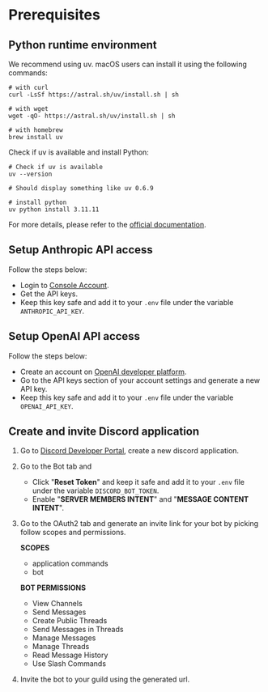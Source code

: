 # Prerequisites

## Python runtime environment

We recommend using uv. macOS users can install it using the following commands:

```
# with curl
curl -LsSf https://astral.sh/uv/install.sh | sh

# with wget
wget -qO- https://astral.sh/uv/install.sh | sh

# with homebrew
brew install uv
```

Check if uv is available and install Python:

```
# Check if uv is available
uv --version

# Should display something like uv 0.6.9

# install python
uv python install 3.11.11
```

For more details, please refer to the [official documentation](https://docs.astral.sh/uv/).

## Setup Anthropic API access

Follow the steps below:

- Login to [Console Account](https://console.anthropic.com/login).
- Get the API keys.
- Keep this key safe and add it to your `.env` file under the variable `ANTHROPIC_API_KEY`.

## Setup OpenAI API access

Follow the steps below:

- Create an account on [OpenAI developer platform](https://platform.openai.com/docs/overview).
- Go to the API keys section of your account settings and generate a new API key.
- Keep this key safe and add it to your `.env` file under the variable `OPENAI_API_KEY`.

## Create and invite Discord application

1. Go to [Discord Developer Portal](https://discord.com/developers/bots), create a new discord application.

2. Go to the Bot tab and
   - Click "**Reset Token**" and keep it safe and add it to your `.env` file under the variable `DISCORD_BOT_TOKEN`.
   - Enable "**SERVER MEMBERS INTENT**" and "**MESSAGE CONTENT INTENT**".

3. Go to the OAuth2 tab and generate an invite link for your bot by picking follow scopes and permissions.

    **SCOPES**
    - application commands
    - bot

    **BOT PERMISSIONS**
    - View Channels
    - Send Messages
    - Create Public Threads
    - Send Messages in Threads
    - Manage Messages
    - Manage Threads
    - Read Message History
    - Use Slash Commands

4. Invite the bot to your guild using the generated url.
